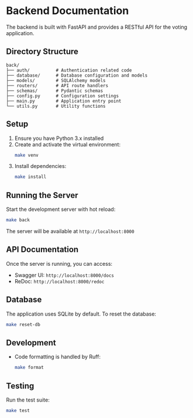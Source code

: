 # Backend Documentation

The backend is built with FastAPI and provides a RESTful API for the voting application.

## Directory Structure

```
back/
├── auth/          # Authentication related code
├── database/      # Database configuration and models
├── models/        # SQLAlchemy models
├── routers/       # API route handlers
├── schemas/       # Pydantic schemas
├── config.py      # Configuration settings
├── main.py        # Application entry point
└── utils.py       # Utility functions
```

## Setup

1. Ensure you have Python 3.x installed
2. Create and activate the virtual environment:
   ```bash
   make venv
   ```
3. Install dependencies:
   ```bash
   make install
   ```

## Running the Server

Start the development server with hot reload:
```bash
make back
```

The server will be available at `http://localhost:8000`

## API Documentation

Once the server is running, you can access:
- Swagger UI: `http://localhost:8000/docs`
- ReDoc: `http://localhost:8000/redoc`

## Database

The application uses SQLite by default. To reset the database:
```bash
make reset-db
```

## Development

- Code formatting is handled by Ruff:
  ```bash
  make format
  ```

## Testing

Run the test suite:
```bash
make test
``` 
